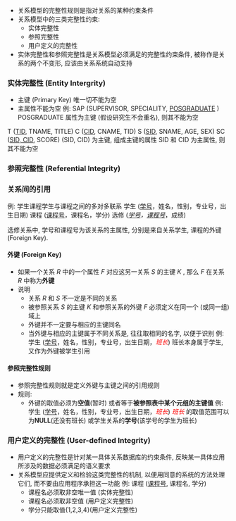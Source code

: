 - 关系模型的完整性规则是指对关系的某种约束条件
- 关系模型中的三类完整性约束:
	- 实体完整性
	- 参照完整性
	- 用户定义的完整性
- 实体完整性和参照完整性是关系模型必须满足的完整性约束条件, 被称作是关系的两个不变形, 应该由关系系统自动支持
### 实体完整性 (Entity Intergrity)
- 主键 (Primary Key) 唯一切不能为空
- 主属性不能为空
例:
SAP (SUPERVISOR, SPECIALITY,  <u>POSGRADUATE</u> )
POSGRADUATE 属性为主键 (假设研究生不会重名), 则其不能为空

T (<u>TID</u>, TNAME, TITLE)
C (<u>CID</u>, CNAME, TID)
S (<u>SID</u>, SNAME, AGE, SEX)
SC (<u>SID, CID</u>, SCORE)
(SID, CID) 为主键, 组成主键的属性 SID 和 CID 为主属性, 则其不能为空

### 参照完整性 (Referential Integrity)
### 关系间的引用
例: 学生课程学生与课程之间的多对多联系
	 学生 (<u>学号</u>，姓名，性别，专业号，出生日期)
	 课程 (<u>课程号</u>，课程名，学分)
	 选修 (<i><u>学号</u>，<u>课程号</u></i>，成绩)

选修关系中, 学号和课程号为该关系的主属性, 分别是来自关系学生, 课程的外键 (Foreign Key).

#### 外键 (Foreign Key)
- 如果一个关系 $R$ 中的一个属性 $F$ 对应这另一关系 $S$ 的主键 $K$ , 那么 $F$ 在关系 $R$ 中称为**外键**
- 说明
	- 关系 $R$ 和 $S$ 不一定是不同的关系
	- 被参照关系 $S$ 的主键 $K$ 和参照关系的外键 $F$ 必须定义在同一个 (或同一组) 域上
	- 外键并不一定要与相应的主键同名
	- 当外键与相应的主键属于不同关系是, 往往取相同的名字, 以便于识别
	例: 学生 (<u>学号</u>，姓名，性别，专业号，出生日期，<i style="color: red;">班长</i>)
		班长本身属于学生, 又作为外键被学生引用
#### 参照完整性规则
- 参照完整性规则就是定义外键与主键之间的引用规则
- 规则:
	- 外键的取值必须为**空值**(暂时) 或者等于**被参照表中某个元组的主键值**
	例: 学生 (<u>学号</u>，姓名，性别，专业号，出生日期，<i style="color: red;">班长</i>)
	<i style="color: red;">班长</i> 的取值范围可以为**NULL**(还没有班长) 或学生关系的**学号**(该学号的学生为班长)
### 用户定义的完整性 (User-defined Integrity)
- 用户定义的完整性是针对某一具体关系数据库的约束条件, 反映某一具体应用所涉及的数据必须满足的语义要求
- 关系模型应提供定义和检验这类完整性的机制, 以便用同意的系统的方法处理它们, 而不要由应用程序承担这一功能
	例: 课程 (<u>课程号</u>, 课程名, 学分)
	- 课程名必须取非空唯一值 (实体完整性)
	- 课程名必须取非空值 (用户定义完整性)
	- 学分只能取值{1,2,3,4}(用户定义完整性)